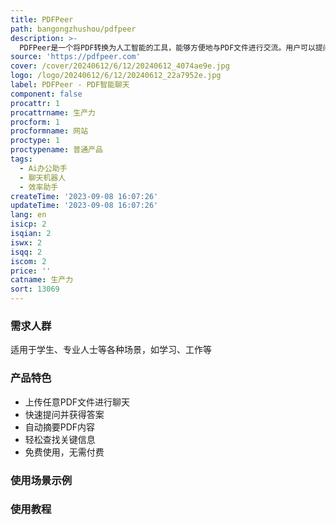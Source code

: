 ```yaml
---
title: PDFPeer
path: bangongzhushou/pdfpeer
description: >-
  PDFPeer是一个将PDF转换为人工智能的工具，能够方便地与PDF文件进行交流。用户可以提问、摘要等。PDFPeer适用于学生、专业人士等各种场景。这款产品提供免费使用，支持上传PDF进行聊天。
source: 'https://pdfpeer.com'
cover: /cover/20240612/6/12/20240612_4074ae9e.jpg
logo: /logo/20240612/6/12/20240612_22a7952e.jpg
label: PDFPeer - PDF智能聊天
component: false
procattr: 1
procattrname: 生产力
procform: 1
procformname: 网站
proctype: 1
proctypename: 普通产品
tags:
  - Ai办公助手
  - 聊天机器人
  - 效率助手
createTime: '2023-09-08 16:07:26'
updateTime: '2023-09-08 16:07:26'
lang: en
isicp: 2
isqian: 2
iswx: 2
isqq: 2
iscom: 2
price: ''
catname: 生产力
sort: 13069
---
```




### 需求人群
适用于学生、专业人士等各种场景，如学习、工作等

### 产品特色
- 上传任意PDF文件进行聊天
- 快速提问并获得答案
- 自动摘要PDF内容
- 轻松查找关键信息
- 免费使用，无需付费

### 使用场景示例


### 使用教程


  
